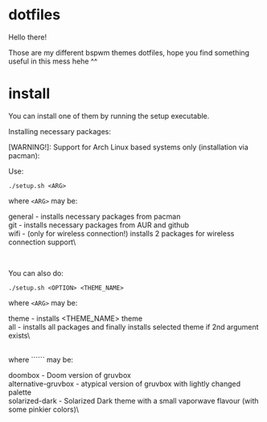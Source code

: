 # dotfiles

Hello there!

Those are my different bspwm themes dotfiles, hope you find something useful in this mess hehe ^^

# install

You can install one of them by running the setup executable.

Installing necessary packages:

[WARNING!]: Support for Arch Linux based systems only (installation via pacman):

Use:

```shell
./setup.sh <ARG> 
```

where 
```<ARG>```
may be:

general      - installs necessary packages from pacman\
git          - installs necessary packages from AUR and github\
wifi         - (only for wireless connection!) installs 2 packages for wireless connection support\

<br/>

You can also do:

```shell
./setup.sh <OPTION> <THEME_NAME>
```
where 
```<ARG>```
may be:

theme        - installs <THEME_NAME> theme\
all          - installs all packages and finally installs selected theme if 2nd argument exists\


<br/>
where 
```<THEME_NAME>```
may be:

doombox                 - Doom version of gruvbox\
alternative-gruvbox     - atypical version of gruvbox with lightly changed palette\
solarized-dark          - Solarized Dark theme with a small vaporwave flavour (with some pinkier colors)\

